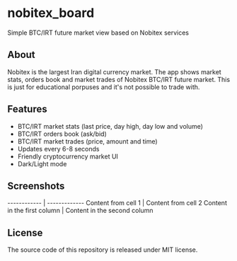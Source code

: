 # nobitex_board
Simple BTC/IRT future market view based on Nobitex services

## About
Nobitex is the largest Iran digital currency market. The app shows market stats, orders book and market trades of Nobitex BTC/IRT future market. This is just for educational porpuses and it's not possible to trade with.

## Features
* BTC/IRT market stats (last price, day high, day low and volume)
* BTC/IRT orders book (ask/bid)
* BTC/IRT market trades (price, amount and time)
* Updates every 6-8 seconds
* Friendly cryptocurrency market UI
* Dark/Light mode

## Screenshots
------------ | -------------
Content from cell 1 | Content from cell 2
Content in the first column | Content in the second column

## License
The source code of this repository is released under MIT license.
